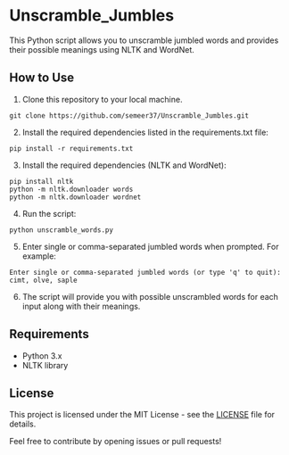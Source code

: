 # Unscramble_Jumbles
This Python script allows you to unscramble jumbled words and provides their possible meanings using NLTK and WordNet.

## How to Use

1. Clone this repository to your local machine.

```shell
git clone https://github.com/semeer37/Unscramble_Jumbles.git
```

2. Install the required dependencies listed in the requirements.txt file:
```shell
pip install -r requirements.txt
```

3. Install the required dependencies (NLTK and WordNet):

```shell
pip install nltk
python -m nltk.downloader words
python -m nltk.downloader wordnet
```

4. Run the script:

```shell
python unscramble_words.py
```

5. Enter single or comma-separated jumbled words when prompted. For example:

```shell
Enter single or comma-separated jumbled words (or type 'q' to quit): cimt, olve, saple
```

6. The script will provide you with possible unscrambled words for each input along with their meanings.

## Requirements

- Python 3.x
- NLTK library

## License

This project is licensed under the MIT License - see the [LICENSE](LICENSE) file for details.

Feel free to contribute by opening issues or pull requests!
